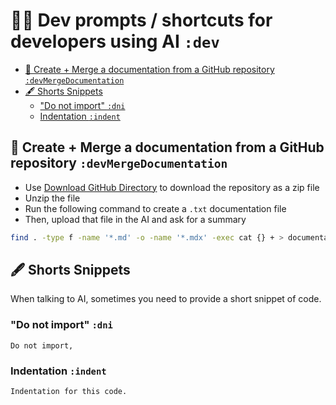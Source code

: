 # 🧑‍💻 Dev prompts / shortcuts for developers using AI `:dev`

- [🧙 Create + Merge a documentation from a GitHub repository `:devMergeDocumentation`](#-create--merge-a-documentation-from-a-github-repository-devmergedocumentation)
- [🖋️ Shorts Snippets](#️-shorts-snippets)
  - ["Do not import" `:dni`](#do-not-import-dni)
  - [Indentation `:indent`](#indentation-indent)

## 🧙 Create + Merge a documentation from a GitHub repository `:devMergeDocumentation`

- Use [Download GitHub Directory](https://download-directory.github.io/) to download the repository as a zip file
- Unzip the file
- Run the following command to create a `.txt` documentation file
- Then, upload that file in the AI and ask for a summary

```bash
find . -type f -name '*.md' -o -name '*.mdx' -exec cat {} + > documentation.txt
```

## 🖋️ Shorts Snippets

When talking to AI, sometimes you need to provide a short snippet of code.

### "Do not import" `:dni`

```text
Do not import, 
```

### Indentation `:indent`

```text
Indentation for this code.
```
